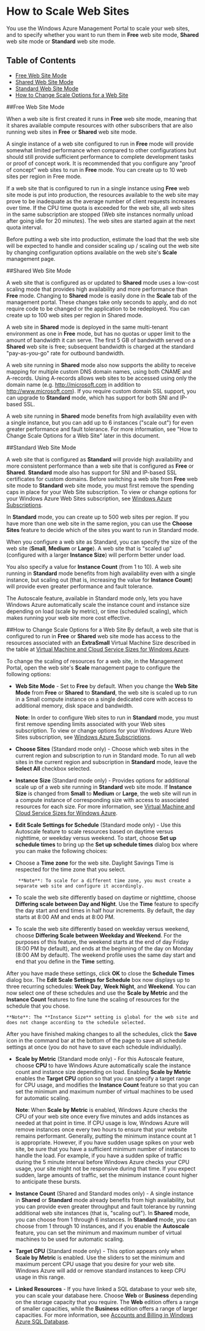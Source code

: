 ﻿<properties linkid="manage-scenarios-how-to-scale-websites" urlDisplayName="How to scale" pageTitle="How to scale web sites - Windows Azure service management" title="How to scale web sites - Windows Azure service management" metaKeywords="Azure scaling web sites, share web site, reserve web site" Description="Learn how to scale web sites in Windows Azure. Also learn how to use Shared Web Site and Reserved Web Site modes." metaCanonical="" disqusComments="1" umbracoNaviHide="0" />



# How to Scale Web Sites #

You use the Windows Azure Management Portal to scale your web sites, and to specify whether you want to run them in **Free** web site mode, **Shared** web site mode or **Standard** web site mode. 

## Table of Contents ##

- [Free Web Site Mode](#freemode)
- [Shared Web Site Mode](#sharedmode)
- [Standard Web Site Mode](#standardmode)
- [How to Change Scale Options for a Web Site](#howtochangescale)

##<a name="freemode"></a>Free Web Site Mode

When a web site is first created it runs in **Free** web site mode, meaning that it shares available compute resources with other subscribers that are also running web sites in **Free** or **Shared** web site mode.

A single instance of a web site configured to run in **Free** mode will provide somewhat limited performance when compared to other configurations but should still provide sufficient performance to complete development tasks or proof of concept work. It is recommended that you configure any  "proof of concept” web sites to run in **Free** mode. You can create up to 10 web sites per region in Free mode.



If a web site that is configured to run in a single instance using **Free** web site mode is put into production, the resources available to the web site may prove to be inadequate as the average number of client requests increases over time. If the CPU time quota is exceeded for the web site, all web sites in the same subscription are stopped (Web site instances normally unload after going idle for 20 minutes). The web sites are started again at the next quota interval. 

Before putting a web site into production, estimate the load that the web site will be expected to handle and consider scaling up / scaling out the web site by changing configuration options available on the web site's **Scale** management page.

##<a name="sharedmode"></a>Shared Web Site Mode

A web site that is configured as or updated to **Shared** mode uses a low-cost scaling mode that provides high availability and more performance than **Free** mode. Changing to **Shared** mode is easily done in the **Scale** tab of the management portal. These changes take only seconds to apply, and do not require code to be changed or the application to be redeployed. You can create up to 100 web sites per region in Shared mode.



A web site in **Shared** mode is deployed in the same multi-tenant environment as one in **Free** mode, but has no quotas or upper limit to the amount of bandwidth it can serve. The first 5 GB of bandwidth served on a **Shared** web site is free; subsequent bandwidth is charged at the standard "pay-as-you-go" rate for outbound bandwidth.

A web site running in **Shared** mode also now supports the ability to receive mapping for multiple custom DNS domain names, using both CNAME and A-records. Using A-records allows web sites to be accessed using only the domain name (e.g. http://microsoft.com in addition to http://www.microsoft.com). If you require custom domain SSL support, you can upgrade to **Standard** mode, which has support for both SNI and IP-based SSL.

A web site running in **Shared** mode benefits from high availability even with a single instance, but you can add up to 6 instances ("scale out") for even greater performance and fault tolerance. For more information, see "How to Change Scale Options for a Web Site" later in this document.
 
##<a name="standardmode"></a>Standard Web Site Mode

A web site that is configured as **Standard** will provide high availability and more consistent performance than a web site that is configured as **Free** or **Shared**.  **Standard** mode also has support for SNI and IP-based SSL certificates for custom domains. Before switching a web site from **Free** web site mode to **Standard** web site mode, you must first remove the spending caps in place for your Web Site subscription. To view or change options for your Windows Azure Web Sites subscription, see [Windows Azure Subscriptions][azuresubscriptions].

In **Standard** mode, you can create up to 500 web sites per region. If you have more than one web site in the same region, you can use the **Choose Sites** feature to decide which of the sites you want to run in Standard mode. 

When you configure a web site as Standard, you can specify the size of the web site (**Small**, **Medium** or **Large**). A web site that is "scaled up" (configured with a larger **Instance Size**) will perform better under load. 

You also specify a value for **Instance Count** (from 1 to 10).
A web site running in **Standard** mode benefits from high availability even with a single instance, but scaling out (that is, increasing the value for **Instance Count**) will provide even greater performance and fault tolerance. 

The Autoscale feature, available in Standard mode only, lets you have Windows Azure automatically scale the instance count and instance size depending on load (scale by metric), or time (scheduled scaling), which makes running your web site more cost effective.

##<a name="howtochangescale"></a>How to Change Scale Options for a Web Site
By default, a web site that is configured to run in **Free** or **Shared** web site mode has access to the resources associated with an **ExtraSmall** Virtual Machine Size described in the table at [Virtual Machine and Cloud Service Sizes for Windows Azure][vmsizes]. 

To change the scaling of resources for a web site, in the Management Portal, open the web site's **Scale** management page to configure the following options:

- **Web Site Mode** - Set to **Free** by default.  When you change the **Web Site Mode** from **Free** or **Shared** to **Standard**, the web site is scaled up to run in a Small compute instance on a single dedicated core with access to additional memory, disk space and bandwidth.

	**Note**: In order to configure Web sites to run in **Standard** mode, you must first remove spending limits associated with your Web sites subscription. To view or change options for your Windows Azure Web Sites subscription, see [Windows Azure Subscriptions][azuresubscriptions].

- **Choose Sites** (Standard mode only) - Choose which web sites in the current region and subscription to run in Standard mode. To run all web sites in the current region and subscription in **Standard** mode, leave the **Select All** checkbox selected.

- **Instance Size** (Standard mode only) - Provides options for additional scale up of a web site running in **Standard** web site mode. If **Instance Size** is changed from **Small** to **Medium** or **Large**, the web site will run in a compute instance of corresponding size with access to associated resources for each size. For more information, see [Virtual Machine and Cloud Service Sizes for Windows Azure][vmsizes].

- **Edit Scale Settings for Schedule** (Standard mode only) - Use this Autoscale feature to scale resources based on daytime versus nighttime, or weekday versus weekend. To start, choose **Set up schedule times** to bring up the **Set up schedule times** dialog box where you can make the following choices:

 - Choose a **Time zone** for the web site. Daylight Savings Time is respected for the time zone that you select.

		**Note**: To scale for a different time zone, you must create a separate web site and configure it accordingly.
 - To scale the web site differently based on daytime or nighttime, choose **Differing scale between Day and Night**. Use the **Time** feature to specify the day start and end times in half hour increments. By default, the day starts at 8:00 AM and ends at 8:00 PM. 

 - To scale the web site differently based on weekday versus weekend, choose **Differing Scale between Weekday and Weekend**. For the purposes of this feature, the weekend starts at the end of day Friday (8:00 PM by default), and ends at the beginning of the day on Monday (8:00 AM by default). The weekend profile uses the same day start and end that you define in the **Time** setting.

 After you have made these settings, click **OK** to close the **Schedule Times** dialog box. The **Edit Scale Settings for Schedule** box now displays up to three recurring schedules: **Week Day**, **Week Night**, and **Weekend**. You can now select one of these schedules and use the **Scale by Metric** and the **Instance Count** features to fine tune the scaling of resources for the schedule that you chose. 

	**Note**: The **Instance Size** setting is global for the web site and does not change according to the schedule selected.

 After you have finished making changes to all the schedules, click the **Save** icon in the command bar at the bottom of the page to save all schedule settings at once (you do not have to save each schedule individually).



- **Scale by Metric** (Standard mode only) - For this Autoscale feature, choose **CPU** to have Windows Azure automatically scale the instance count and instance size depending on load. Enabling **Scale by Metric** enables the **Target CPU** option so that you can specify a target range for CPU usage, and modifies the **Instance Count** feature so that you can set the minimum and maximum number of virtual machines to be used for automatic scaling.

	**Note**: When **Scale by Metric** is enabled, Windows Azure checks the CPU of your web site once every five minutes and adds instances as needed at that point in time. If CPU usage is low, Windows Azure will remove instances once every two hours to ensure that your website remains performant. Generally, putting the minimum instance count at 1 is appropriate. However, if you have sudden usage spikes on your web site, be sure that you have a sufficient minimum number of instances to handle the load. For example, if you have a sudden spike of traffic during the 5 minute interval before Windows Azure checks your CPU usage, your site might not be responsive during that time. If you expect sudden, large amounts of traffic, set the minimum instance count higher to anticipate these bursts. 


- **Instance Count** (Shared and Standard modes only) -  A single instance in **Shared** or **Standard** mode already benefits from high availability, but you can provide even greater throughput and fault tolerance by running additional web site instances (that is, "scaling out"). In **Shared** mode, you can choose from 1 through 6 instances. In **Standard** mode, you can choose from 1 through 10 instances, and if you enable the **Autoscale** feature, you can set the minimum and maximum number of virtual machines to be used for automatic scaling.
	
- **Target CPU** (Standard mode only) - This option appears only when **Scale by Metric** is enabled. Use the sliders to set the minimum and maximum percent CPU usage that you desire for your web site. Windows Azure will add or remove standard instances to keep CPU usage in this range.

- **Linked Resources** - 
If you have linked a SQL database to your web site, you can scale your database here. Choose **Web** or **Business** depending on the storage capacity that you require. The **Web** edition offers a range of smaller capacities, while the **Business** edition offers a range of larger capacities. For more information, see [Accounts and Billing in Windows Azure SQL Database][SQLaccountsbilling].


[vs2010]:http://go.microsoft.com/fwlink/?LinkId=225683
[msexpressionstudio]:http://go.microsoft.com/fwlink/?LinkID=205116
[mswebmatrix]:http://go.microsoft.com/fwlink/?LinkID=226244
[getgit]:http://go.microsoft.com/fwlink/?LinkId=252533
[azuresdk]:http://go.microsoft.com/fwlink/?LinkId=246928
[gitref]:http://go.microsoft.com/fwlink/?LinkId=246651
[howtoconfiganddownloadlogs]:http://go.microsoft.com/fwlink/?LinkId=252031
[sqldbs]:http://go.microsoft.com/fwlink/?LinkId=246930
[fzilla]:http://go.microsoft.com/fwlink/?LinkId=247914
[vmsizes]:http://go.microsoft.com/fwlink/?LinkId=309169
[webmatrix]:http://go.microsoft.com/fwlink/?LinkId=226244
[SQLaccountsbilling]:http://go.microsoft.com/fwlink/?LinkId=234930
[azuresubscriptions]:http://go.microsoft.com/fwlink/?LinkID=235288
